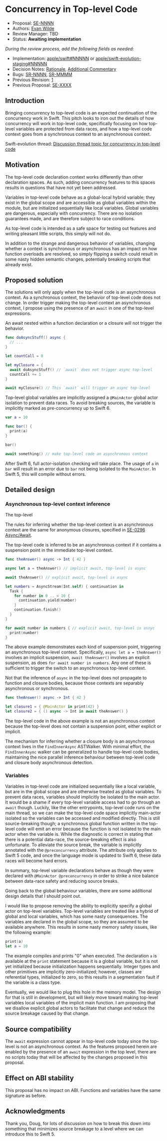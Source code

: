 # Concurrency in Top-level Code

* Proposal: [SE-NNNN](NNNN-top-level-concurrency.md)
* Authors: [Evan Wilde](https://github.com/etcwilde)
* Review Manager: TBD
* Status: **Awaiting implementation**

*During the review process, add the following fields as needed:*

* Implementation: [apple/swift#NNNNN](https://github.com/apple/swift/pull/NNNNN) or [apple/swift-evolution-staging#NNNNN](https://github.com/apple/swift-evolution-staging/pull/NNNNN)
* Decision Notes: [Rationale](https://forums.swift.org/), [Additional Commentary](https://forums.swift.org/)
* Bugs: [SR-NNNN](https://bugs.swift.org/browse/SR-NNNN), [SR-MMMM](https://bugs.swift.org/browse/SR-MMMM)
* Previous Revision: [1](https://github.com/apple/swift-evolution/blob/...commit-ID.../proposals/NNNN-filename.md)
* Previous Proposal: [SE-XXXX](XXXX-filename.md)

## Introduction

Bringing concurrency to top-level code is an expected continuation of the
concurrency work in Swift. This pitch looks to iron out the details of how
concurrency will work in top-level code, specifically focusing on how top-level
variables are protected from data races, and how a top-level code context goes
from a synchronous context to an asynchronous context.

Swift-evolution thread: [Discussion thread topic for concurrency in top-level code](https://forums.swift.org/t/concurrency-in-top-level-code/55001)

## Motivation

The top-level code declaration context works differently than other declaration
spaces. As such, adding concurrency features to this spaces results in questions
that have not yet been addressed.

Variables in top-level code behave as a global-local hybrid variable; they exist
in the global scope and are accessible as global variables within the module,
but are initialized sequentially like local variables. Global variables are
dangerous, especially with concurrency. There are no isolation guarantees made,
and are therefore subject to race conditions.

As top-level code is intended as a safe space for testing out features and
writing pleasant little scripts, this simply will not do.

In addition to the strange and dangerous behavior of variables, changing whether
a context is synchronous or asynchronous has an impact on how function overloads
are resolved, so simply flipping a switch could result in some nasty hidden
semantic changes, potentially breaking scripts that already exist.

## Proposed solution

The solutions will only apply when the top-level code is an asynchronous
context. As a synchronous context, the behavior of top-level code does not
change. In order trigger making the top-level context an asynchronous context, I
propose using the presence of an `await` in one of the top-level expressions.

An await nested within a function declaration or a closure will not trigger the
behavior.

```swift
func doAsyncStuff() async {
  // ...
}

let countCall = 0

let myClosure = {
  await doAsyncStuff() // `await` does not trigger async top-level
  countCall += 1
}

await myClosure() // This `await` will trigger an async top-level
```

Top-level global variables are implicitly assigned a `@MainActor` global actor
isolation to prevent data races. To avoid breaking sources, the variable is
implicitly marked as pre-concurrency up to Swift 6.

```swift
var a = 10

func bar() {
  print(a)
}

bar()

await something() // make top-level code an asynchronous context
```

After Swift 6, full actor-isolation checking will take place. The usage of `a`
in `bar` will result in an error due to `bar` not being isolated to the
`MainActor`. In Swift 5, this will compile without errors.

## Detailed design

### Asynchronous top-level context inference

The top-level


The rules for inferring whether the top-level context is an asynchronous context
are the same for anonymous closures, specified in
[SE-0296 Async/Await](https://github.com/apple/swift-evolution/blob/master/proposals/0296-async-await.md).

The top-level code is inferred to be an asynchronous context if it contains a
suspension point in the immediate top-level context.

```swift
func theAnswer() async -> Int { 42 }

async let a = theAnswer() // implicit await, top-level is async

await theAnswer() // explicit await, top-level is async

let numbers = AsyncStream(Int.self) { continuation in
  Task {
    for number in 0 .. < 10 {
      continuation.yield(number)
    }
    continuation.finish()
  }
}

for await number in numbers { // explicit await, top-level is asnyc
  print(number)
}
```

The above example demonstrates each kind of suspension point, triggering an
asynchronous top-level context.
Specifically, `async let a = theAnswer()` involves an implicit suspension,
`await theAnswer()` involves an explicit suspension, as does
`for await number in numbers`.
Any one of these is sufficient to trigger the switch to an asynchronous
top-level context.

Not that the inference of `async` in the top-level does not propagate to
function and closure bodies, because those contexts are separably asynchronous
or synchronous.

```swift
func theAnswer() async -> Int { 42 }

let closure1 = { @MainActor in print(42) }
let closure2 = { () async -> Int in await theAnswer() }
```

The top-level code in the above example is not an asynchronous context because
the top-level does not contain a suspension point, either explicit or implicit.

The mechanism for inferring whether a closure body is an asynchronous context
lives in the `FindInnerAsync` ASTWalker. With minimal effort, the
`FindInnerAsync` walker can be generalized to handle top-level code bodies,
maintaining the nice parallel inference behaviour between top-level code and
closure body asynchronous detection.

### Variables

Variables in top-level code are initialized sequentially like a local variable,
but are in the global scope and are otherwise treated as global variables.
To prevent data races, variables should implicitly be isolated to the main
actor.
It would be a shame if every top-level variable access had to go through an
`await` though.
Luckily, like the other entrypoints, top-level code runs on the main thread, so
we can make the top-level code space implicitly main-actor isolated so the
variables can be accessed and modified directly.
This is still source-breaking though; a synchronous global function written in
the top-level code will emit an error because the function is not isolated to
the main actor when the variable is.
While the diagnostic is correct in stating that there is a potential data-race,
the source-breaking effect is also unfortunate. To alleviate the source break,
the variable is implicitly annotated with the `@preconcurrency` attribute. The
attribute only applies to Swift 5 code, and once the language mode is updated to
Swift 6, these data races will become hard errors.

In summary, top-level variable declarations behave as though they were declared
with `@MainActor @preconcurrency` in order to strike a nice balance between
data-race safety and reducing source breaks.

Going back to the global behaviour variables, there are some additional design
details that I should point out.

I would like to propose removing the ability to explicitly specify a global
actor on top-level variables. Top-level variables are treated like a hybrid of
global and local variables, which has some nasty consequences. The variables are
declared in the global scope, so they are assumed to be available anywhere. This
results in some nasty memory safety issues, like the following example:

```swift
print(a)
let a = 10
```

The example compiles and prints "0" when executed.
The declaration `a` is available at the `print` statement because it is a global
variable, but it is not yet initialized because initialization happens
sequentially.
Integer types and other primitives are implicitly zero-initialized; however,
classes are referential types, initialized to zero, so this results in a
segmentation fault if the variable is a class type.

Eventually, we would like to plug this hole in the memory model.
The design for that is still in development, but will likely move toward making
top-level variables local variables of the implicit main function.
I am proposing that we disallow explicit global actors to facilitate that change
and reduce the source breakage caused by that change.

## Source compatibility

The `await` expression cannot appear in top-level code today since the top-level
is not an asynchronous context.
As the features proposed herein are enabled by the presence of an `await`
expression in the top level, there are no scripts today that will be affected by
the changes proposed in this proposal.

## Effect on ABI stability

This proposal has no impact on ABI. Functions and variables have the same
signature as before.

## Acknowledgments

Thank you, Doug, for lots of discussion on how to break this down into something
that minimizes source breakage to a level where we can introduce this to Swift 5.
